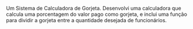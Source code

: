 Um Sistema de Calculadora de Gorjeta. 
Desenvolvi uma calculadora que calcula uma porcentagem do valor pago como gorjeta, 
e inclui uma função para dividir a gorjeta entre a quantidade desejada de funcionários.
